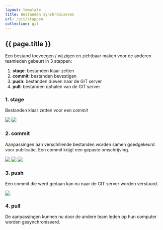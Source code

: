 ```yaml
---
layout: template
title: Bestanden synchroniseren
url: /git/stappen
collection: git
---
```


## {{ page.title }}

Een bestand toevoegen / wijzigen en zichtbaar maken voor de anderen teamleden gebeurt in 3 stappen:

<ol>
<li><strong>stage</strong>: bestanden klaar zetten</li>
<li><strong>commit</strong>: bestanden bevestigen</li>
<li><strong>push</strong>: bestanden duwen naar de GIT server</li>
<li><strong>pull</strong>: bestanden ophalen van de GIT server</li>
</ol>

### 1. stage
Bestanden klaar zetten voor een <em>commit</em>

<img src="{{ '/git/images/vsc_na_wijziging.png' | relative_url}}" />
<img src="{{ '/git/images/stagen_commit.png' | relative_url}}" />

### 2. commit
Aanpassingen aan verschillende bestanden worden samen goedgekeurd voor publicatie. Een commit krijgt een gepaste omschrijving.

<img src="{{ '/git/images/commit_2.png' | relative_url}}" />
<img src="{{ '/git/images/na_commit.png' | relative_url}}" />
<img src="{{ '/git/images/voor_push.png' | relative_url}}" />

### 3. push
Een commit die werd gedaan kan nu naar de GIT server worden verstuurd.

<img src="{{ '/git/images/na_push.png' | relative_url}}" />

### 4. pull
De aanpassingen kunnen nu door de andere team leden op hun computer worden gesynchroniseerd.